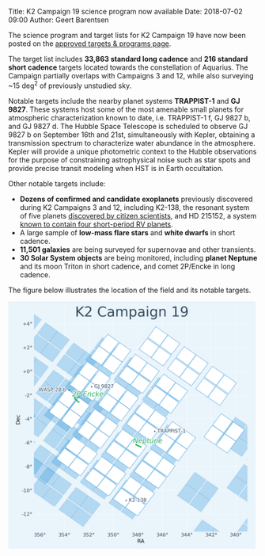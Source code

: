 Title: K2 Campaign 19 science program now available
Date: 2018-07-02 09:00
Author: Geert Barentsen

The science program and target lists for K2 Campaign 19
have now been posted on the
[approved targets & programs page](k2-approved-programs.html#campaign-19).
    
The target list includes
<b>33,863 standard long cadence</b>
and <b>216 standard short cadence</b> targets
located towards the constellation of Aquarius.
The Campaign partially overlaps with Campaigns 3 and 12,
while also surveying ~15 deg<sup>2</sup> of previously unstudied sky.

Notable targets include the nearby planet systems <b>TRAPPIST-1</b> and <b>GJ 9827</b>.
These systems host some of the most amenable small planets for atmospheric characterization
known to date, i.e. TRAPPIST-1 f, GJ 9827 b, and GJ 9827 d.
The Hubble Space Telescope is scheduled to observe GJ 9827 b on September 16th and 21st, simultaneously with Kepler, obtaining a transmission spectrum to characterize water abundance in the atmosphere. Kepler will provide a unique photometric context to the Hubble observations for the purpose of constraining astrophysical noise such as star spots and provide precise transit modeling when HST is in Earth occultation.

Other notable targets include:
<ul>
  <li>
    <b>Dozens of confirmed and candidate exoplanets</b> previously discovered
    during K2 Campaigns 3 and 12, including K2-138, the resonant system of
    five planets <a href="https://www.nasa.gov/feature/jpl/multi-planet-system-found-through-crowdsourcing">discovered by citizen scientists</a>,
    and HD 215152, a system <a href="http://adsabs.harvard.edu/abs/2018A&A...614A.133D">known to contain four short-period RV planets</a>. 
  </li>
  <li>
    A large sample of <b>low-mass flare stars</b> and <b>white dwarfs</b>
    in short cadence.
  </li>
  <li>
    <b>11,501 galaxies</b> are being surveyed for supernovae and other transients.
  </li>
  <li>
    <b>30 Solar System objects</b> are being monitored, including <b>planet Neptune</b> and its moon Triton in short cadence, and comet 2P/Encke in long cadence.
  </li>
</ul>


The figure below illustrates the location of the field and its notable targets.

<a href="images/k2/k2-c19-field.png"><img class="img-responsive" style="max-width:500px;" src="images/k2/k2-c19-field.png" alt="C19 Field"></a>

